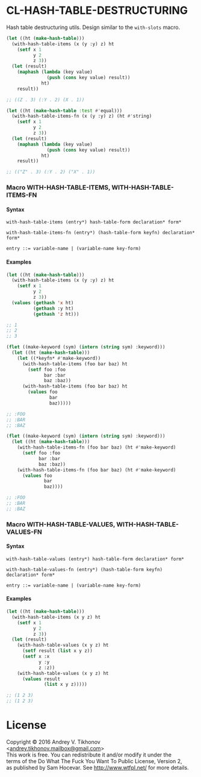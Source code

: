 # CL-HASH-TABLE-DESTRUCTURING
Hash table destructuring utils. Design similar to the `with-slots` macro.
```lisp
(let ((ht (make-hash-table)))
  (with-hash-table-items (x (y :y) z) ht
    (setf x 1
          y 2
          z 3))
  (let (result)
    (maphash (lambda (key value)
               (push (cons key value) result))
             ht)
    result))

;; ((Z . 3) (:Y . 2) (X . 1))

(let ((ht (make-hash-table :test #'equal)))
  (with-hash-table-items-fn (x (y :y) z) (ht #'string)
    (setf x 1
          y 2
          z 3))
  (let (result)
    (maphash (lambda (key value)
               (push (cons key value) result))
             ht)
    result))

;; (("Z" . 3) (:Y . 2) ("X" . 1))
```

### Macro WITH-HASH-TABLE-ITEMS, WITH-HASH-TABLE-ITEMS-FN
#### Syntax

`with-hash-table-items (entry*) hash-table-form declaration* form*`

`with-hash-table-items-fn (entry*) (hash-table-form keyfn) declaration* form*`

`entry ::= variable-name | (variable-name key-form)`

#### Examples
```lisp
(let ((ht (make-hash-table)))
  (with-hash-table-items (x (y :y) z) ht
    (setf x 1
          y 2
          z 3))
  (values (gethash 'x ht)
          (gethash :y ht)
          (gethash 'z ht)))

;; 1
;; 2
;; 3
```

```lisp
(flet ((make-keyword (sym) (intern (string sym) :keyword)))
  (let ((ht (make-hash-table)))
    (let ((*keyfn* #'make-keyword))
      (with-hash-table-items (foo bar baz) ht
        (setf foo :foo
              bar :bar
              baz :baz))
      (with-hash-table-items (foo bar baz) ht
        (values foo
                bar
                baz)))))

;; :FOO
;; :BAR
;; :BAZ
```

```lisp
(flet ((make-keyword (sym) (intern (string sym) :keyword)))
  (let ((ht (make-hash-table)))
    (with-hash-table-items-fn (foo bar baz) (ht #'make-keyword)
      (setf foo :foo
            bar :bar
            baz :baz))
    (with-hash-table-items-fn (foo bar baz) (ht #'make-keyword)
      (values foo
              bar
              baz))))

;; :FOO
;; :BAR
;; :BAZ
```

### Macro WITH-HASH-TABLE-VALUES, WITH-HASH-TABLE-VALUES-FN
#### Syntax

`with-hash-table-values (entry*) hash-table-form declaration* form*`

`with-hash-table-values-fn (entry*) (hash-table-form keyfn) declaration* form*`

`entry ::= variable-name | (variable-name key-form)`

#### Examples

```lisp
(let ((ht (make-hash-table)))
  (with-hash-table-items (x y z) ht
    (setf x 1
          y 2
          z 3))
  (let (result)
    (with-hash-table-values (x y z) ht
      (setf result (list x y z))
      (setf x :x
            y :y
            z :z))
    (with-hash-table-values (x y z) ht
      (values result
              (list x y z)))))

;; (1 2 3)
;; (1 2 3)
```

# License
Copyright © 2016 Andrey V. Tikhonov <<andrey.tikhonov.mailbox@gmail.com>>  
This work is free. You can redistribute it and/or modify it under the  
terms of the Do What The Fuck You Want To Public License, Version 2,  
as published by Sam Hocevar. See http://www.wtfpl.net/ for more details.
